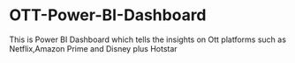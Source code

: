 # OTT-Power-BI-Dashboard
This is Power BI Dashboard which tells the insights on Ott platforms such as Netflix,Amazon Prime and Disney plus Hotstar

